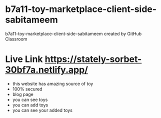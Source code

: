 # b7a11-toy-marketplace-client-side-sabitameem
b7a11-toy-marketplace-client-side-sabitameem created by GitHub Classroom

# Live Link https://stately-sorbet-30bf7a.netlify.app/

* this website has amazing source of toy
* 100% secured 
* blog page
* you can see toys
* you can add toys
* you can see your added toys

